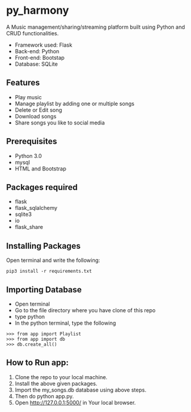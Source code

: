 # py_harmony

A Music management/sharing/streaming platform built using Python and CRUD functionalities.

- Framework used: Flask
- Back-end: Python
- Front-end: Bootstap
- Database: SQLite


## Features

- Play music
- Manage playlist by adding one or multiple songs
- Delete or Edit song
- Download songs
- Share songs you like to social media

## Prerequisites

- Python 3.0
- mysql
- HTML and Bootstrap

## Packages required

- flask
- flask_sqlalchemy
- sqlite3
- io
- flask_share

## Installing Packages

Open terminal and write the following:
```
pip3 install -r requirements.txt
```

## Importing Database

- Open terminal
- Go to the file directory where you have clone of this repo
- type python
- In the python terminal, type the following
```
>>> from app import Playlist
>>> from app import db
>>> db.create_all()
```

## How to Run app:

1. Clone the repo to your local machine.
2. Install the above given packages.
3. Import the my_songs.db database using above steps.
4. Then do python app.py.
5. Open http://127.0.0.1:5000/ in Your local browser.
















